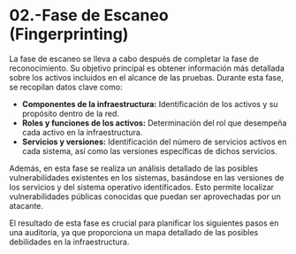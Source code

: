 # 02.-Fase de Escaneo (Fingerprinting)

La fase de escaneo se lleva a cabo después de completar la fase de reconocimiento. Su objetivo principal es obtener información más detallada sobre los activos incluidos en el alcance de las pruebas. Durante esta fase, se recopilan datos clave como:

- **Componentes de la infraestructura:** Identificación de los activos y su propósito dentro de la red.
- **Roles y funciones de los activos:** Determinación del rol que desempeña cada activo en la infraestructura.
- **Servicios y versiones:** Identificación del número de servicios activos en cada sistema, así como las versiones específicas de dichos servicios.

Además, en esta fase se realiza un análisis detallado de las posibles vulnerabilidades existentes en los sistemas, basándose en las versiones de los servicios y del sistema operativo identificados. Esto permite localizar vulnerabilidades públicas conocidas que puedan ser aprovechadas por un atacante.

El resultado de esta fase es crucial para planificar los siguientes pasos en una auditoría, ya que proporciona un mapa detallado de las posibles debilidades en la infraestructura.
